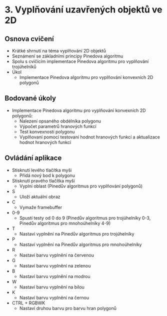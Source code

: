# 3. Vyplňování uzavřených objektů ve 2D

## Osnova cvičení
- Krátké shrnutí na téma vyplňování 2D objektů
- Seznámení se základními principy Pinedova algoritmu
- Spolu s cvičícím implementace Pinedova algoritmu pro vyplňování trojúhelníků
- Úkol
  * Implementace Pinedova algoritmu pro vyplňování konvexních 2D polygonů

## Bodované úkoly
- Implementace Pinedova algoritmu pro vyplňování konvexních 2D polygonů:
  * Nalezení opsaného obdélníka polygonu
  * Výpočet parametrů hranových funkcí
  * Test konvexnosti polygonu
  * Vyplňovaní pomocí testovaní hodnot hranových funkcí a aktualizace hodnot hranových funkcí

## Ovládání aplikace
- Stisknutí levého tlačítka myši
  * Přidá nový bod k polygonu
- Stisknutí pravého tlačítka myši
  * Vyplní oblast (Pinedův algoritmus pro vyplňování polygonů)
- S
  * Uloží aktuální obraz
- C
  * Vymaže framebuffer
- 0-9
  * Spustí testy od 0 do 9 (Pinedův algoritmus pro trojúhelníky 0-3, Pinedův algoritmus pro mnohoúhelníky 4-9)
- T
  * Nastaví vyplnění na Pinedův algoritmus pro trojúhelníky
- P
  * Nastaví vyplnění na Pinedův algoritmus pro mnohoúhelníky
- R
  * Nastaví barvu vyplnění na červenou
- G
  * Nastaví barvu vyplnění na zelenou
- B
  * Nastaví barvu vyplnění na modrou
- W
  * Nastaví barvu vyplnění na bílou
- K
  * Nastaví barvu vyplnění na černou
- CTRL + RGBWK
  * Nastaví druhou barvu pro barvu hran polygonů

